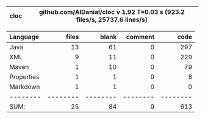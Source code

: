 

cloc|github.com/AlDanial/cloc v 1.92  T=0.03 s (923.2 files/s, 25737.6 lines/s)
--- | ---

Language|files|blank|comment|code
:-------|-------:|-------:|-------:|-------:
Java|13|61|0|297
XML|9|11|0|229
Maven|1|10|0|79
Properties|1|1|0|8
Markdown|1|1|0|0
--------|--------|--------|--------|--------
SUM:|25|84|0|613
